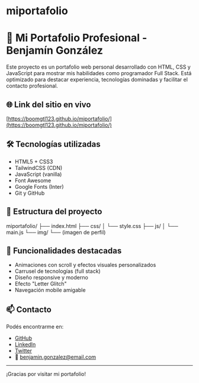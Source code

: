 # miportafolio
# 💼 Mi Portafolio Profesional - Benjamín González

Este proyecto es un portafolio web personal desarrollado con HTML, CSS y JavaScript para mostrar mis habilidades como programador Full Stack. Está optimizado para destacar experiencia, tecnologías dominadas y facilitar el contacto profesional.

## 🌐 Link del sitio en vivo

[https://boomgtl123.github.io/miportafolio/](https://boomgtl123.github.io/miportafolio/)

## 🛠️ Tecnologías utilizadas

- HTML5 + CSS3
- TailwindCSS (CDN)
- JavaScript (vanilla)
- Font Awesome
- Google Fonts (Inter)
- Git y GitHub

## 📂 Estructura del proyecto
miportafolio/
├── index.html
├── css/
│   └── style.css
├── js/
│   └── main.js
└── img/
└── (imagen de perfil)

## 📌 Funcionalidades destacadas

- Animaciones con scroll y efectos visuales personalizados
- Carrusel de tecnologías (full stack)
- Diseño responsive y moderno
- Efecto "Letter Glitch"
- Navegación mobile amigable

## 📫 Contacto

Podés encontrarme en:

- [GitHub](https://github.com/benjamingonzalez)
- [LinkedIn](https://linkedin.com/in/benjamingonzalez)
- [Twitter](https://twitter.com/benjamingonzalez)
- 📧 benjamin.gonzalez@email.com

---

¡Gracias por visitar mi portafolio!
